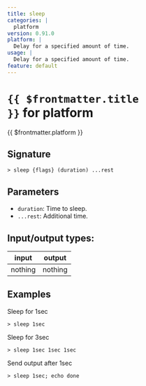 ```yaml
---
title: sleep
categories: |
  platform
version: 0.91.0
platform: |
  Delay for a specified amount of time.
usage: |
  Delay for a specified amount of time.
feature: default
---
```

<!-- This file is automatically generated. Please edit the command in https://github.com/nushell/nushell instead. -->

# <code>{{ $frontmatter.title }}</code> for platform

<div class='command-title'>{{ $frontmatter.platform }}</div>

## Signature

```> sleep {flags} (duration) ...rest```

## Parameters

 -  `duration`: Time to sleep.
 -  `...rest`: Additional time.


## Input/output types:

| input   | output  |
| ------- | ------- |
| nothing | nothing |

## Examples

Sleep for 1sec
```nu
> sleep 1sec

```

Sleep for 3sec
```nu
> sleep 1sec 1sec 1sec

```

Send output after 1sec
```nu
> sleep 1sec; echo done

```

